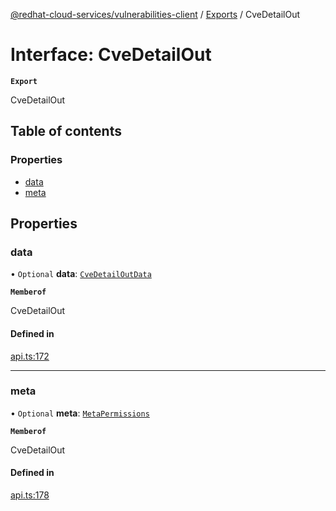 [@redhat-cloud-services/vulnerabilities-client](../README.md) / [Exports](../modules.md) / CveDetailOut

# Interface: CveDetailOut

**`Export`**

CveDetailOut

## Table of contents

### Properties

- [data](CveDetailOut.md#data)
- [meta](CveDetailOut.md#meta)

## Properties

### data

• `Optional` **data**: [`CveDetailOutData`](CveDetailOutData.md)

**`Memberof`**

CveDetailOut

#### Defined in

[api.ts:172](https://github.com/RedHatInsights/javascript-clients/blob/main/packages/vulnerabilities/api.ts#L172)

___

### meta

• `Optional` **meta**: [`MetaPermissions`](MetaPermissions.md)

**`Memberof`**

CveDetailOut

#### Defined in

[api.ts:178](https://github.com/RedHatInsights/javascript-clients/blob/main/packages/vulnerabilities/api.ts#L178)
